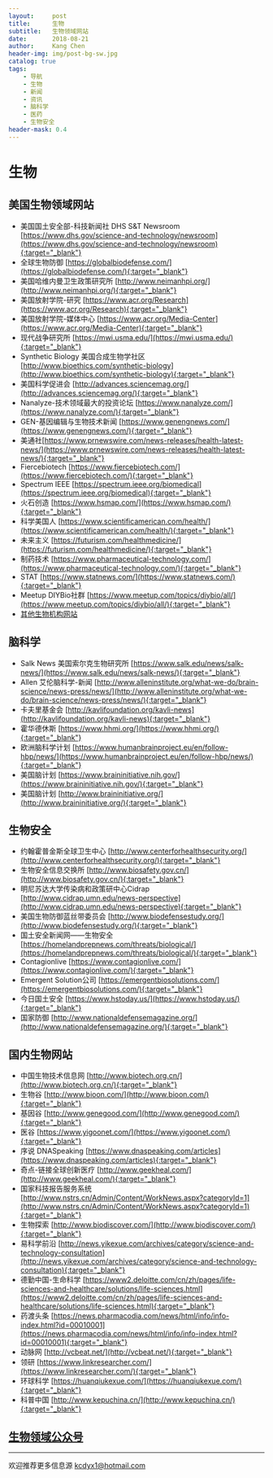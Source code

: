 ```yaml
---
layout:     post
title:      生物
subtitle:   生物领域网站
date:       2018-08-21
author:     Kang Chen
header-img: img/post-bg-sw.jpg
catalog: true
tags:
    - 导航
    - 生物
    - 新闻
    - 资讯
    - 脑科学
    - 医药
    - 生物安全
header-mask: 0.4
---
```


# 生物

## 美国生物领域网站

- 美国国土安全部-科技新闻社 DHS S&T Newsroom [https://www.dhs.gov/science-and-technology/newsroom](https://www.dhs.gov/science-and-technology/newsroom){:target="_blank"}
- 全球生物防御 [https://globalbiodefense.com/](https://globalbiodefense.com/){:target="_blank"}
- 美国哈维内曼卫生政策研究所 [http://www.neimanhpi.org/](http://www.neimanhpi.org/){:target="_blank"}
- 美国放射学院-研究 [https://www.acr.org/Research](https://www.acr.org/Research){:target="_blank"}
- 美国放射学院-媒体中心 [https://www.acr.org/Media-Center](https://www.acr.org/Media-Center){:target="_blank"}
- 现代战争研究所  [https://mwi.usma.edu/](https://mwi.usma.edu/){:target="_blank"}
- Synthetic Biology 美国合成生物学社区 [http://www.bioethics.com/synthetic-biology](http://www.bioethics.com/synthetic-biology){:target="_blank"}
- 美国科学促进会 [http://advances.sciencemag.org/](http://advances.sciencemag.org/){:target="_blank"}
- Nanalyze-技术领域最大的投资论坛 [https://www.nanalyze.com/](https://www.nanalyze.com/){:target="_blank"}
- GEN-基因编辑与生物技术新闻 [https://www.genengnews.com/](https://www.genengnews.com/){:target="_blank"}
- 美通社[https://www.prnewswire.com/news-releases/health-latest-news/](https://www.prnewswire.com/news-releases/health-latest-news/){:target="_blank"}
- Fiercebiotech [https://www.fiercebiotech.com/](https://www.fiercebiotech.com/){:target="_blank"}
- Spectrum IEEE [https://spectrum.ieee.org/biomedical](https://spectrum.ieee.org/biomedical){:target="_blank"}
- 火石创造 [https://www.hsmap.com/](https://www.hsmap.com/){:target="_blank"}
- 科学美国人 [https://www.scientificamerican.com/health/](https://www.scientificamerican.com/health/){:target="_blank"}
- 未来主义 [https://futurism.com/healthmedicine/](https://futurism.com/healthmedicine/){:target="_blank"}
- 制药技术 [https://www.pharmaceutical-technology.com/](https://www.pharmaceutical-technology.com/){:target="_blank"}
- STAT [https://www.statnews.com/](https://www.statnews.com/){:target="_blank"}
- Meetup DIYBio社群 [https://www.meetup.com/topics/diybio/all/](https://www.meetup.com/topics/diybio/all/){:target="_blank"}
- [其他生物机构网站](/综合.html#美国)

## 脑科学

- Salk News 美国索尔克生物研究所 [https://www.salk.edu/news/salk-news/](https://www.salk.edu/news/salk-news/){:target="_blank"}
- Allen 艾伦脑科学-新闻 [http://www.alleninstitute.org/what-we-do/brain-science/news-press/news/](http://www.alleninstitute.org/what-we-do/brain-science/news-press/news/){:target="_blank"}
- 卡夫里基金会 [http://kavlifoundation.org/kavli-news](http://kavlifoundation.org/kavli-news){:target="_blank"}
- 霍华德休斯 [https://www.hhmi.org/](https://www.hhmi.org/){:target="_blank"}
- 欧洲脑科学计划 [https://www.humanbrainproject.eu/en/follow-hbp/news/](https://www.humanbrainproject.eu/en/follow-hbp/news/){:target="_blank"}
- 美国脑计划 [https://www.braininitiative.nih.gov/](https://www.braininitiative.nih.gov/){:target="_blank"}
- 美国脑计划 [http://www.braininitiative.org/](http://www.braininitiative.org/){:target="_blank"}

## 生物安全

- 约翰霍普金斯全球卫生中心 [http://www.centerforhealthsecurity.org/](http://www.centerforhealthsecurity.org/){:target="_blank"}
- 生物安全信息交换所 [http://www.biosafety.gov.cn/](http://www.biosafety.gov.cn/){:target="_blank"}
- 明尼苏达大学传染病和政策研中心Cidrap [http://www.cidrap.umn.edu/news-perspective](http://www.cidrap.umn.edu/news-perspective){:target="_blank"}
- 美国生物防御蓝丝带委员会 [http://www.biodefensestudy.org/](http://www.biodefensestudy.org/){:target="_blank"}
- 国土安全新闻网——生物安全 [https://homelandprepnews.com/threats/biological/](https://homelandprepnews.com/threats/biological/){:target="_blank"}
- Contagionlive [https://www.contagionlive.com/](https://www.contagionlive.com/){:target="_blank"}
- Emergent Solution公司 [https://emergentbiosolutions.com/](https://emergentbiosolutions.com/){:target="_blank"}
- 今日国土安全 [https://www.hstoday.us/](https://www.hstoday.us/){:target="_blank"}
- 国家防御 [http://www.nationaldefensemagazine.org/](http://www.nationaldefensemagazine.org/){:target="_blank"}

## 国内生物网站

- 中国生物技术信息网 [http://www.biotech.org.cn/](http://www.biotech.org.cn/){:target="_blank"}
- 生物谷 [http://www.bioon.com/](http://www.bioon.com/){:target="_blank"}
- 基因谷  [http://www.genegood.com/](http://www.genegood.com/){:target="_blank"}
- 医谷 [https://www.yigoonet.com/](https://www.yigoonet.com/){:target="_blank"}
- 序说 DNASpeaking [https://www.dnaspeaking.com/articles](https://www.dnaspeaking.com/articles){:target="_blank"}
- 奇点-链接全球创新医疗 [http://www.geekheal.com/](http://www.geekheal.com/){:target="_blank"}
- 国家科技报告服务系统 [http://www.nstrs.cn/Admin/Content/WorkNews.aspx?categoryId=1](http://www.nstrs.cn/Admin/Content/WorkNews.aspx?categoryId=1){:target="_blank"}
- 生物探索 [http://www.biodiscover.com/](http://www.biodiscover.com/){:target="_blank"}
- 易科学前沿 [http://news.yikexue.com/archives/category/science-and-technology-consultation](http://news.yikexue.com/archives/category/science-and-technology-consultation){:target="_blank"}
- 德勤中国-生命科学 [https://www2.deloitte.com/cn/zh/pages/life-sciences-and-healthcare/solutions/life-sciences.html](https://www2.deloitte.com/cn/zh/pages/life-sciences-and-healthcare/solutions/life-sciences.html){:target="_blank"}
- 药渡头条 [https://news.pharmacodia.com/news/html/info/info-index.html?id=00010001](https://news.pharmacodia.com/news/html/info/info-index.html?id=00010001){:target="_blank"}
- 动脉网  [http://vcbeat.net/](http://vcbeat.net/){:target="_blank"}
- 领研  [https://www.linkresearcher.com/](https://www.linkresearcher.com/){:target="_blank"}
- 环球科学  [https://huanqiukexue.com/](https://huanqiukexue.com/){:target="_blank"}
- 科普中国  [http://www.kepuchina.cn/](http://www.kepuchina.cn/){:target="_blank"}

## [生物领域公众号](/微信公众号.html#生物)

-----

欢迎推荐更多信息源 [kcdyx1@hotmail.com](mailto:kcdyx1@hotmail.com)